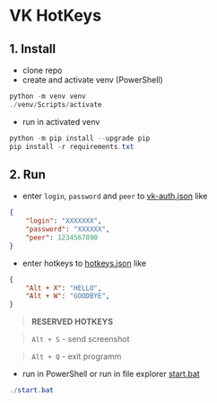 # VK HotKeys

## 1. Install

- clone repo
- create and activate venv (PowerShell)

```PowerShell
python -m venv venv
./venv/Scripts/activate
```

- run in activated venv

```PowerShell
python -m pip install --upgrade pip
pip install -r requirements.txt
```

## 2. Run

- enter `login`, `password` and `peer` to [vk-auth.json](./vk-auth.json) like

```json
{
    "login": "XXXXXXX",
    "password": "XXXXXX",
    "peer": 1234567890
}
```

- enter hotkeys to [hotkeys.json](./hotkeys.json) like

```json
{
    "Alt + X": "HELLO",
    "Alt + W": "GOODBYE",
}
```

> **RESERVED HOTKEYS**

> `Alt + S` - send screenshot

> `Alt + Q` - exit programm

- run in PowerShell or run in file explorer [start.bat](./start.bat)

```PowerShell
./start.bat
```
